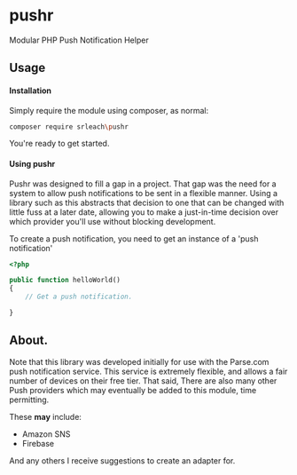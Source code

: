 # pushr
Modular PHP Push Notification Helper

## Usage

#### Installation

Simply require the module using composer, as normal:

````bash
composer require srleach\pushr
````

You're ready to get started.

#### Using pushr

Pushr was designed to fill a gap in a project. That gap was the need for a system to allow push notifications to be
sent in a flexible manner. Using a library such as this abstracts that decision to one that can be changed with little
fuss at a later date, allowing you to make a just-in-time decision over which provider you'll use without blocking development.

To create a push notification, you need to get an instance of a 'push notification'

````php
<?php

public function helloWorld()
{
    // Get a push notification.

}
````
## About.

Note that this library was developed initially for use with the Parse.com push notification service.
This service is extremely flexible, and allows a fair number of devices on their free tier. That said,
There are also many other Push providers which may eventually be added to this module, time permitting.

These __may__ include:

- Amazon SNS
- Firebase

And any others I receive suggestions to create an adapter for.

